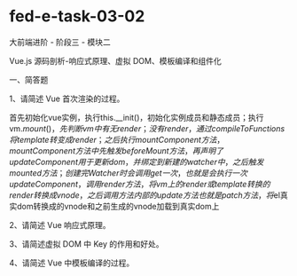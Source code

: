 # fed-e-task-03-02
大前端进阶 - 阶段三 - 模块二



Vue.js 源码剖析-响应式原理、虚拟 DOM、模板编译和组件化

一、简答题

1、请简述 Vue 首次渲染的过程。

​	  首先初始化vue实例，执行this.__init()，初始化实例成员和静态成员；执行vm.$mount()，先判断vm中有无render；没有render，通过compileToFunctions将template转变成render；之后执行mountComponent方法，mountComponent方法中先触发beforeMount方法，再声明了updateComponent用于更新dom，并绑定到新建的watcher中，之后触发mounted方法；创建完Watcher时会调用get一次，也就是会执行一次updateComponent，调用render方法，将vm上的render或template转换的render转换成vnode，之后调用方法内部的update方法也就是patch方法，将$el真实dom转换成的vnode和之前生成的vnode加载到真实dom上

2、请简述 Vue 响应式原理。

3、请简述虚拟 DOM 中 Key 的作用和好处。

4、请简述 Vue 中模板编译的过程。